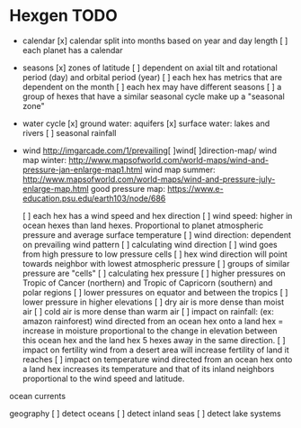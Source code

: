 # Hexgen TODO

- calendar
    [x] calendar split into months based on year and day length
    [ ] each planet has a calendar

- seasons
    [x] zones of latitude
    [ ] dependent on axial tilt and rotational period (day) and orbital period (year)
    [ ] each hex has metrics that are dependent on the month
    [ ] each hex may have different seasons
    [ ] a group of hexes that have a similar seasonal cycle make up a "seasonal zone"
- water cycle
    [x] ground water: aquifers
    [x] surface water: lakes and rivers
    [ ] seasonal rainfall
- wind
    http://imgarcade.com/1/prevailing[ ]wind[ ]direction-map/
    wind map winter: http://www.mapsofworld.com/world-maps/wind-and-pressure-jan-enlarge-map1.html
    wind map summer: http://www.mapsofworld.com/world-maps/wind-and-pressure-july-enlarge-map.html
    good pressure map: https://www.e-education.psu.edu/earth103/node/686

    [ ] each hex has a wind speed and hex direction
        [ ] wind speed: higher in ocean hexes than land hexes. Proportional to planet atmospheric pressure and average surface temperature
        [ ] wind direction: dependent on prevailing wind pattern
    [ ] calculating wind direction
        [ ] wind goes from high pressure to low pressure cells
        [ ] hex wind direction will point towards neighbor with lowest atmospheric pressure
        [ ] groups of similar pressure are "cells"
    [ ] calculating hex pressure
        [ ] higher pressures on Tropic of Cancer (northern) and Tropic of Capricorn (southern) and polar regions
        [ ] lower pressures on equator and between the tropics
        [ ] lower pressure in higher elevations
        [ ] dry air is more dense than moist air
        [ ] cold air is more dense than warm air
    [ ] impact on rainfall: (ex: amazon rainforest)
        wind directed from an ocean hex onto a land hex = increase in moisture proportional to the change in elevation between this ocean hex and the land hex 5 hexes away in the same direction.
    [ ] impact on fertility
        wind from a desert area will increase fertility of land it reaches
    [ ] impact on temperature
        wind directed from an ocean hex onto a land hex increases its temperature and that of its inland neighbors proportional to the wind speed and latitude.

ocean currents

geography
    [ ] detect oceans
    [ ] detect inland seas
    [ ] detect lake systems
